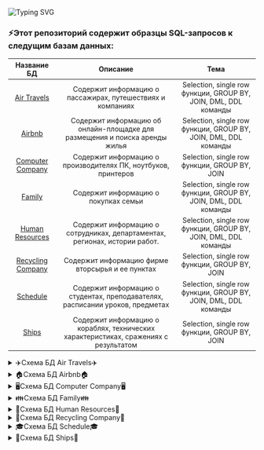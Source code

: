 ![Typing SVG](https://readme-typing-svg.herokuapp.com?color=%2356BCF8&lines=This+is+SQL+portfolio)

### ⚡Этот репозиторий содержит образцы SQL-запросов к следущим базам данных:
| Название БД       | Описание                          |Тема|
| :-------------:|:------------------------:|:-----:|
| [Air Travels](https://github.com/KunxY174/SQL/tree/main/Air-Travels)|Содержит информацию о пассажирах, путешествиях и компаниях |Selection, single row функции, GROUP BY, JOIN, DML, DDL команды|
| [Airbnb](https://github.com/KunxY174/SQL/tree/main/Airbnb)|Содержит информацию об онлайн-площадке для размещения и поиска аренды жилья |Selection, single row функции, GROUP BY, JOIN, DML, DDL команды|
| [Computer Company](https://github.com/KunxY174/SQL/tree/main/Computer-Company)|Содержит информацию о производителях ПК, ноутбуков, принтеров |Selection, single row функции, GROUP BY, JOIN|
| [Family](https://github.com/KunxY174/SQL/tree/main/Family)|Содержит информацию о покупках семьи |Selection, single row функции, GROUP BY, JOIN, DML, DDL команды|
| [Human Resources](https://github.com/KunxY174/SQL/tree/main/Human-Resources)|Содержит информацию о сотрудниках, департаментах, регионах, истории работ.|Selection, single row функции, GROUP BY, JOIN, DML, DDL команды|
| [Recycling Company](https://github.com/KunxY174/SQL/tree/main/Recycling-Company)|Содержит информацию фирме вторсырья и ее пунктах |Selection, single row функции, GROUP BY, JOIN|
| [Schedule](https://github.com/KunxY174/SQL/tree/main/Schedule)|Содержит информацию о студентах, преподавателях, расписании уроков, предметах |Selection, single row функции, GROUP BY, JOIN, DML, DDL команды|
| [Ships](https://github.com/KunxY174/SQL/tree/main/Ships)|Содержит информацию о кораблях, технических характеристиках, сражениях с результатом |Selection, single row функции, GROUP BY, JOIN|


<details><summary>✈️Схема БД Air Travels✈️</summary>
Схема БД состоит из четырех отношений:
Company (id, name)
Trip(id, company, plane, town_from, town_to, time_out, time_in)
Passenger(id, name)
Pass_in_trip(id, trip, passenger, place)
Таблица Company содержит идентификатор и название компании, осуществляющей перевозку пассажиров. Таблица Trip содержит информацию о рейсах: номер рейса, идентификатор компании, тип самолета, город отправления, город прибытия, время отправления и время прибытия. Таблица Passenger содержит идентификатор и имя пассажира. Таблица Pass_in_trip содержит информацию о полетах: номер рейса, дата вылета (день), идентификатор пассажира и место, на котором он сидел во время полета. При этом следует иметь в виду, что
- рейсы выполняются ежедневно, а длительность полета любого рейса менее суток; town_from <> town_to;
- время и дата учитывается относительно одного часового пояса;
- время отправления и прибытия указывается с точностью до минуты;
- среди пассажиров могут быть однофамильцы (одинаковые значения поля name, например, Bruce Willis);
- номер места в салоне – это число с буквой; число определяет номер ряда, буква (a – d) – место в ряду слева направо в алфавитном порядке;
- связи и ограничения показаны на схеме данных.
  
![schema](https://raw.githubusercontent.com/KunxY174/SQL/main/Schemas-DB/air-travels-schema.png)

</details>

<details><summary>🏠Схема БД Airbnb🏠</summary>
Схема БД состоит из четырех таблиц:
Reviews(id, reservation_id, rating)
Reservations(id, user_id, room_id, start_date, end_date, price, total)
Users(id, name, email, email_verified_at, passport, phone_number)
Rooms(id, home_type, address, has_tv, has_internet, has_kitchen, has_air_con, owner_id, latitude, longitude)
Упрощенная схема услуги по сдаче жилья в аренду. Users - Пользователи сервиса, Reservations - История бронирования номеров, Rooms - Доступное жилье в аренду,
Reviews - Отзывы об аренде жилья
  
![schema](https://raw.githubusercontent.com/KunxY174/SQL/main/Schemas-DB/airbnb-schema.png)

</details>

<details><summary>🖥️Схема БД Computer Company🖥️</summary>
Схема БД состоит из четырех таблиц:
Product(maker, model, type)
PC(code, model, speed, ram, hd, cd, price)
Laptop(code, model, speed, ram, hd, price, screen)
Printer(code, model, color, type, price)
Таблица Product представляет производителя (maker), номер модели (model) и тип ('PC' - ПК, 'Laptop' - ПК-блокнот или 'Printer' - принтер). Предполагается, что номера моделей в таблице Product уникальны для всех производителей и типов продуктов. В таблице PC для каждого ПК, однозначно определяемого уникальным кодом – code, указаны модель – model (внешний ключ к таблице Product), скорость - speed (процессора в мегагерцах), объем памяти - ram (в мегабайтах), размер диска - hd (в гигабайтах), скорость считывающего устройства - cd (например, '4x') и цена - price (в долларах). Таблица Laptop аналогична таблице РС за исключением того, что вместо скорости CD содержит размер экрана -screen (в дюймах). В таблице Printer для каждой модели принтера указывается, является ли он цветным - color ('y', если цветной), тип принтера - type (лазерный – 'Laser', струйный – 'Jet' или матричный – 'Matrix') и цена - price.
  
![schema](https://raw.githubusercontent.com/KunxY174/SQL/main/Schemas-DB/cc-schema.png)
  
</details>
 
<details><summary>👪Схема БД Family👪</summary>
Схема БД состоит из четырех таблиц:
FamilyMembers(member_id, status, member_name, birthday)
Goods(good_id, good_name, type)
GoodTypes(good_type_id, good_type_name)
Payments(payment_id, family_member, good, amount, unit_price, date)
Информация о семейных покупках. FamilyMembers - Члены семьи, Goods - Список существующих продуктов, GoodTypes - Типы продуктов,
Payments - Платежи за покупки
  
![schema](https://raw.githubusercontent.com/KunxY174/SQL/main/Schemas-DB/family-schema.png)
  
</details>
  
  <details><summary>🚶Схема БД Human Resources🚶</summary>
Схема БД состоит из семи таблиц:
REGIONS(region_id, region_name)
COUNTRIES(county_id, country_name, region_id)
LOCATIONS(location_id, street_address, poastal_code, city, state_province, country_id)
DEPARTMENTS(department_id, class, student)
EMPLOYEES(employee_id, first_name, last_name, email, phone_number, hire_date, job_id, salary, commission_pct, manager_id, department_id)
JOBS(job_id, job_title, max_salary, min_salary)
JOB_HISTORY(employee_id, start_date, end_date, job_id, department_id)
    
REGIONS содержит строки, которые представляют регион, такой как Америка, Азия и так далее.
COUNTRIES содержит строки для стран, каждая из которых связывается с областью.
LOCATIONS содержит определенный адрес определенного офиса, склада или производственного участка компании в определенной стране.
DEPARTMENTS показывает подробные данные об отделах, в которых работают сотрудники. У каждого отдела может быть отношение, представляющее начальника отдела в таблице EMPLOYEES.
EMPLOYEES содержит подробные данные о каждом сотруднике, работающем в отделе. Некоторые сотрудники могут быть не присвоены никакому отделу.
JOBS содержит типы заданий, которые могут быть закреплены за каждым сотрудником.
JOB_HISTORY содержит историю заданий сотрудников. Если сотрудник изменяет отдел в пределах задания или меняет работу в пределах отдела, новая строка вставляется в эту таблицу с более ранней информацией о задании сотрудника.
  
![schema](https://raw.githubusercontent.com/KunxY174/SQL/main/Schemas-DB/schedule-schema.png)
  
</details>
  
<details><summary>💼Схема БД Recycling Company💼</summary>
Фирма имеет несколько пунктов приема вторсырья. Каждый пункт получает деньги для их выдачи сдатчикам вторсырья. Сведения о получении денег на пунктах приема записываются в таблицу:
Income_o(point, date, inc)
Первичным ключом является (point, date). При этом в столбец date записывается только дата (без времени), т.е. прием денег (inc) на каждом пункте производится не чаще одного раза в день. Сведения о выдаче денег сдатчикам вторсырья записываются в таблицу:
Outcome_o(point, date, out)
В этой таблице также первичный ключ (point, date) гарантирует отчетность каждого пункта о выданных деньгах (out) не чаще одного раза в день.
В случае, когда приход и расход денег может фиксироваться несколько раз в день, используется другая схема с таблицами, имеющими первичный ключ code:
Income(code, point, date, inc)
Outcome(code, point, date, out)
Здесь также значения столбца date не содержат времени.
  
![schema](https://raw.githubusercontent.com/KunxY174/SQL/main/Schemas-DB/rc-schema.png)
  
</details>
  
<details><summary>🎓Схема БД Schedule🎓</summary>
Схема БД состоит из семи таблиц:
Class(id, name)
Schedule(id, date, class, number_pair, teacher, subject, classroom)
Student(id, first_name, middle_name, last_name, birthday, address)
Student_in_class(id, class, student)
Subject(id, name)
Teacher(id, first_name, middle_name, last_name)
Timepair(id, start_pair, end_pair)
Информация о семейных покупках. Class - Список классов в школе, Schedule - Расписание занятий, Student - Студенты школы,
Student_in_class - Информация о студентах в классе, Subject - Список школьных предметов, Teacher - Список школьных учителей, Timepair - Расписание звонков
  
![schema](https://raw.githubusercontent.com/KunxY174/SQL/main/Schemas-DB/schedule-schema.png)
  
</details>
  
  <details><summary>🚢Схема БД Ships🚢</summary>
Рассматривается БД кораблей, участвовавших во второй мировой войне. Имеются следующие отношения:
Classes (class, type, country, numGuns, bore, displacement)
Ships (name, class, launched)
Battles (name, date)
Outcomes (ship, battle, result)
Корабли в «классах» построены по одному и тому же проекту, и классу присваивается либо имя первого корабля, построенного по данному проекту, либо названию класса дается имя проекта, которое не совпадает ни с одним из кораблей в БД. Корабль, давший название классу, называется головным.
Отношение Classes содержит имя класса, тип (bb для боевого (линейного) корабля или bc для боевого крейсера), страну, в которой построен корабль, число главных орудий, калибр орудий (диаметр ствола орудия в дюймах) и водоизмещение ( вес в тоннах). В отношении Ships записаны название корабля, имя его класса и год спуска на воду. В отношение Battles включены название и дата битвы, в которой участвовали корабли, а в отношении Outcomes – результат участия данного корабля в битве (потоплен-sunk, поврежден - damaged или невредим - OK).
Замечания. 1) В отношение Outcomes могут входить корабли, отсутствующие в отношении Ships. 2) Потопленный корабль в последующих битвах участия не принимает.
  
![schema](https://raw.githubusercontent.com/KunxY174/SQL/main/Schemas-DB/schedule-schema.png)
  
</details>
